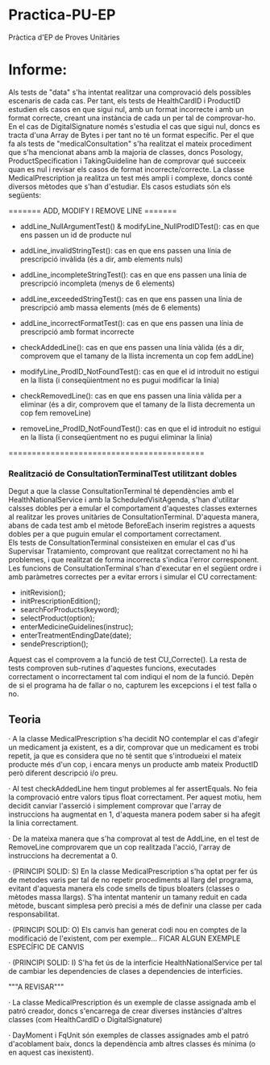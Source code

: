 # Practica-PU-EP
Pràctica d'EP de Proves Unitàries

# Informe:

Als tests de "data" s'ha intentat realitzar una comprovació dels possibles escenaris de cada cas. Per tant, els tests de HealthCardID i ProductID estudien els casos en que sigui nul, amb un format incorrecte i amb un format correcte, creant una instància de cada un per tal de comprovar-ho. En el cas de DigitalSignature només s'estudia el cas que sigui nul, doncs es tracta d'una Array de Bytes i per tant no té un format específic. 
Per el que fa als tests de "medicalConsultation" s'ha realitzat el mateix procediment que s'ha mencionat abans amb la majoria de classes, doncs Posology, ProductSpecification i TakingGuideline han de comprovar qué succeeix quan es nul i revisar els casos de format incorrecte/correcte. La classe MedicalPrescription ja realitza un test més ampli i complexe, doncs conté diversos mètodes que s'han d'estudiar. Els casos estudiats són els següents:

======= ADD, MODIFY I REMOVE LINE =======

  + addLine_NullArgumentTest() & modifyLine_NullProdIDTest(): cas en que ens passen un id de producte nul
  
  + addLine_invalidStringTest(): cas en que ens passen una línia de prescripció invàlida (és a dir, amb elements nuls)
  
  + addLine_incompleteStringTest(): cas en que ens passen una línia de prescripció incompleta (menys de 6 elements) 
  
  + addLine_exceededStringTest(): cas en que ens passen una línia de prescripció amb massa elements (més de 6 elements)
  
  + addLine_incorrectFormatTest(): cas en que ens passen una línia de prescripció amb format incorrecte
  
  + checkAddedLine(): cas en que ens passen una línia vàlida (és a dir, comprovem que el tamany de la llista incrementa un cop fem addLine)
  
  + modifyLine_ProdID_NotFoundTest(): cas en que el id introduit no estigui en la llista (i conseqüientment no es pugui modificar la linia)
  
  + checkRemovedLine(): cas en que ens passen una línia vàlida per a eliminar (és a dir, comprovem que el tamany de la llista decrementa un cop fem removeLine)
  
  + removeLine_ProdID_NotFoundTest(): cas en que el id introduit no estigui en la llista (i conseqüentment no es pugui eliminar la linia)
  
==========================================  

### Realització de ConsultationTerminalTest utilitzant dobles  
Degut a que la classe ConsultationTerminal té dependències amb el HealthNationalService i amb la ScheduledVisitAgenda, s'han d'utilitar calsses dobles per a emular el comportament d'aquestes classes externes al realitzar les proves unitàries de ConsultationTerminal. D'aquesta manera, abans de cada test amb el mètode BeforeEach inserim registres a aquests dobles per a que puguin emular el comportament correctament.  
Els tests de ConsultationTerminal consisteixen en emular el cas d'us Supervisar Tratamiento, comprovant que realitzat correctament no hi ha problemes, i que realitzat de forma incorrecta s'indica l'error corresponent.  
Les funcions de ConsultationTerminal s'han d'executar en el següent ordre i amb paràmetres correctes per a evitar errors i simular el CU correctament:
 + initRevision();
 + initPrescriptionEdition();
 + searchForProducts(keyword);
 + selectProduct(option);
 + enterMedicineGuidelines(instruc);
 + enterTreatmentEndingDate(date);
 + sendePrescription();   

Aquest cas el comprovem a la funció de test CU_Correcte(). La resta de tests comproven sub-rutines d'aquestes funcions, executades correctament o incorrectament tal com indiqui el nom de la funció. Depèn de si el programa ha de fallar o no, capturem les excepcions i el test falla o no.  

## Teoria

· A la classe MedicalPrescription s'ha decidit NO contemplar el cas d'afegir un medicament ja existent, es a dir, comprovar que un medicament es trobi repetit, ja que es considera que no té sentit que s'introdueixi el mateix producte més d'un cop, i encara menys un producte amb mateix ProductID però diferent descripció i/o preu.

· Al test checkAddedLine hem tingut problemes al fer assertEquals. No feia la comprovació entre valors tipus float correctament. Per aquest motiu, hem decidit canviar l'asserció i simplement comprovar que l'array de instruccions ha augmentat en 1, d'aquesta manera podem saber si ha afegit la linia correctament.

· De la mateixa manera que s'ha comprovat al test de AddLine, en el test de RemoveLine comprovarem que un cop realitzada l'acció, l'array de instruccions ha decrementat a 0.

· (PRINCIPI SOLID: S) En la classe MedicalPrescription s'ha optat per fer ús de metodes varis per tal de no repetir procediments al llarg del programa, evitant d'aquesta manera els code smells de tipus bloaters (classes o mètodes massa llargs). S'ha intentat mantenir un tamany reduit en cada mètode, buscant simplesa però precisi a més de definir una classe per cada responsabilitat.

· (PRINCIPI SOLID: O) Els canvis han generat codi nou en comptes de la modificació de l'existent, com per exemple... FICAR ALGUN EXEMPLE ESPECÍFIC DE CANVIS

· (PRINCIPI SOLID: I) S'ha fet ús de la interficie HealthNationalService per tal de cambiar les dependencies de clases a dependencies de interficies.


"""A REVISAR"""

· La classe MedicalPrescription és un exemple de classe assignada amb el patró creador, doncs s'encarrega de crear diverses instàncies d'altres classes (com HealthCardID o DigitalSignature)

· DayMoment i FqUnit són exemples de classes assignades amb el patró d'acoblament baix, doncs la dependència amb altres classes és mínima (o en aquest cas inexistent).



